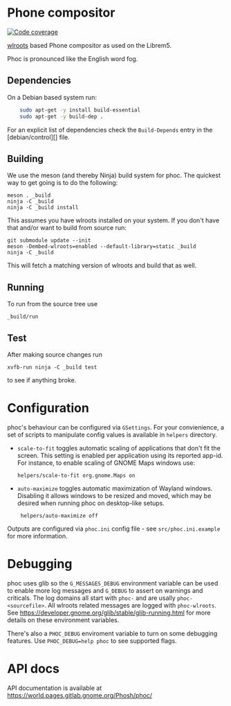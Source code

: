 Phone compositor
================
[![Code coverage](https://source.puri.sm/Librem5/phoc/badges/master/coverage.svg)](https://source.puri.sm/Librem5/phoc/commits/master)

[wlroots][1] based Phone compositor as used on the Librem5.

Phoc is pronounced like the English word fog.

## Dependencies
On a Debian based system run:

```sh
    sudo apt-get -y install build-essential
    sudo apt-get -y build-dep .
```

For an explicit list of dependencies check the `Build-Depends` entry in the
[debian/control][] file.

## Building

We use the meson (and thereby Ninja) build system for phoc. The quickest
way to get going is to do the following:

    meson . _build
    ninja -C _build
    ninja -C _build install

This assumes you have wlroots installed on your system. If you don't have that
and/or want to build from source run:

    git submodule update --init
    meson -Dembed-wlroots=enabled --default-library=static _build
    ninja -C _build

This will fetch a matching version of wlroots and build that as well.

## Running

To run from the source tree use

    _build/run

## Test
After making source changes run

    xvfb-run ninja -C _build test

to see if anything broke.

# Configuration

phoc's behaviour can be configured via `GSettings`. For your convienience,
a set of scripts to manipulate config values is available in `helpers`
directory.

 - `scale-to-fit` toggles automatic scaling of applications that don't fit
   the screen. This setting is enabled per application using its reported
   app-id. For instance, to enable scaling of GNOME Maps windows use:

       helpers/scale-to-fit org.gnome.Maps on

 - `auto-maximize` toggles automatic maximization of Wayland windows.
   Disabling it allows windows to be resized and moved, which may be desired
   when running phoc on desktop-like setups.

        helpers/auto-maximize off

Outputs are configured via `phoc.ini` config file - see `src/phoc.ini.example`
for more information.

# Debugging

phoc uses glib so the `G_MESSAGES_DEBUG` environment variable can be
used to enable more log messages and `G_DEBUG` to assert on warnings
and criticals. The log domains all start with `phoc-` and are usally
`phoc-<sourcefile>`. All wlroots related messages are logged with
`phoc-wlroots`.
See https://developer.gnome.org/glib/stable/glib-running.html for more
details on these environment variables.

There's also a `PHOC_DEBUG` enviroment variable to turn on some debugging
features. Use `PHOC_DEBUG=help phoc` to see supported flags.

# API docs

API documentation is available at https://world.pages.gitlab.gnome.org/Phosh/phoc/

[1]: https://github.com/swaywm/wlroots
